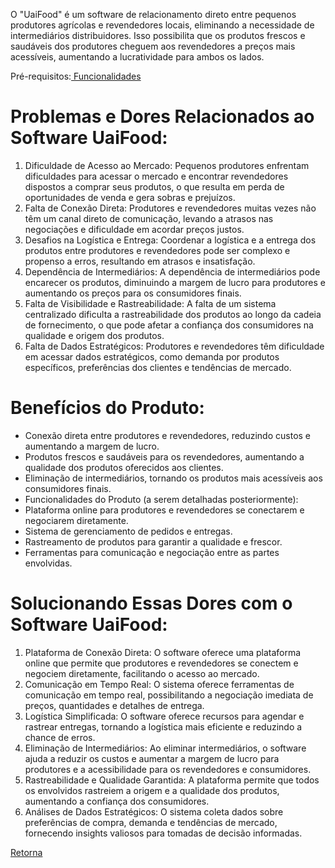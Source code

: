 
O "UaiFood" é um software de relacionamento direto entre pequenos produtores agrícolas e revendedores locais, eliminando a necessidade de intermediários distribuidores. Isso possibilita que os produtos frescos e saudáveis dos produtores cheguem aos revendedores a preços mais acessíveis, aumentando a lucratividade para ambos os lados.

Pré-requisitos:<a href="funcionalidades.md"> Funcionalidades</a>

# Problemas e Dores  Relacionados ao Software UaiFood: 
1.  Dificuldade de Acesso ao Mercado: Pequenos produtores enfrentam dificuldades para acessar o mercado e encontrar revendedores dispostos a comprar seus produtos, o que resulta em perda de oportunidades de venda e gera sobras e prejuízos.
2. Falta de Conexão Direta: Produtores e revendedores muitas vezes não têm um canal direto de comunicação, levando a atrasos nas negociações e dificuldade em acordar preços justos.
3. Desafios na Logística e Entrega: Coordenar a logística e a entrega dos produtos entre produtores e revendedores pode ser complexo e propenso a erros, resultando em atrasos e insatisfação.
4. Dependência de Intermediários: A dependência de intermediários pode encarecer os produtos, diminuindo a margem de lucro para produtores e aumentando os preços para os consumidores finais.
5. Falta de Visibilidade e Rastreabilidade: A falta de um sistema centralizado dificulta a rastreabilidade dos produtos ao longo da cadeia de fornecimento, o que pode afetar a confiança dos consumidores na qualidade e origem dos produtos.
6. Falta de Dados Estratégicos: Produtores e revendedores têm dificuldade em acessar dados estratégicos, como demanda por produtos específicos, preferências dos clientes e tendências de mercado.
# Benefícios do Produto:
- Conexão direta entre produtores e revendedores, reduzindo custos e aumentando a margem de lucro.
- Produtos frescos e saudáveis para os revendedores, aumentando a qualidade dos produtos oferecidos aos clientes.
- Eliminação de intermediários, tornando os produtos mais acessíveis aos consumidores finais.
- Funcionalidades do Produto (a serem detalhadas posteriormente):
- Plataforma online para produtores e revendedores se conectarem e negociarem diretamente.
- Sistema de gerenciamento de pedidos e entregas.
- Rastreamento de produtos para garantir a qualidade e frescor.
- Ferramentas para comunicação e negociação entre as partes envolvidas.

# Solucionando Essas Dores com o Software UaiFood:
1. Plataforma de Conexão Direta: O software oferece uma plataforma online que permite que produtores e revendedores se conectem e negociem diretamente, facilitando o acesso ao mercado.
2. Comunicação em Tempo Real: O sistema oferece ferramentas de comunicação em tempo real, possibilitando a negociação imediata de preços, quantidades e detalhes de entrega.
3. Logística Simplificada: O software oferece recursos para agendar e rastrear entregas, tornando a logística mais eficiente e reduzindo a chance de erros.
4. Eliminação de Intermediários: Ao eliminar intermediários, o software ajuda a reduzir os custos e aumentar a margem de lucro para produtores e a acessibilidade para os revendedores e consumidores.
5. Rastreabilidade e Qualidade Garantida: A plataforma permite que todos os envolvidos rastreiem a origem e a qualidade dos produtos, aumentando a confiança dos consumidores.
6. Análises de Dados Estratégicos: O sistema coleta dados sobre preferências de compra, demanda e tendências de mercado, fornecendo insights valiosos para tomadas de decisão informadas.


[Retorna](../README.md)
